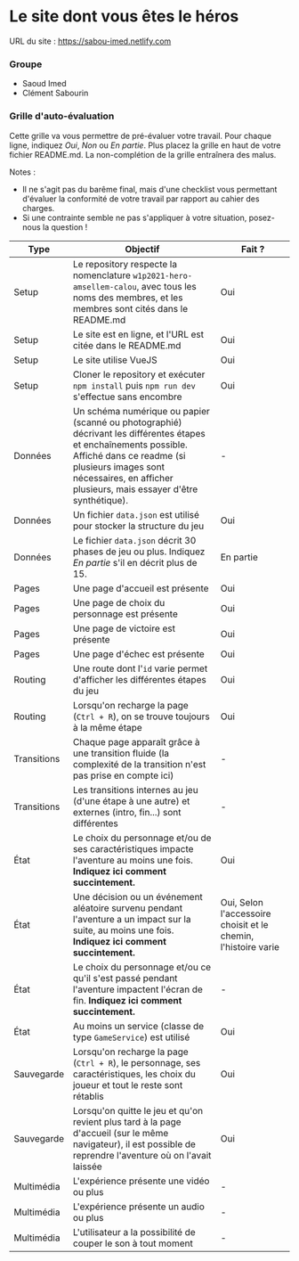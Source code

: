 # Le site dont vous êtes le héros

URL du site : https://sabou-imed.netlify.com

### Groupe

- Saoud Imed
- Clément Sabourin

### Grille d'auto-évaluation

Cette grille va vous permettre de pré-évaluer votre travail. Pour chaque ligne, indiquez *Oui*, *Non* ou *En partie*. Plus placez la grille en haut de votre fichier README.md. La non-complétion de la grille entraînera des malus.

Notes :
- Il ne s'agit pas du barême final, mais d'une checklist vous permettant d'évaluer la conformité de votre travail par rapport au cahier des charges.
- Si une contrainte semble ne pas s'appliquer à votre situation, posez-nous la question !

| Type  | Objectif | Fait ? | 
| ----- | -------- | ------ |
| Setup | Le repository respecte la nomenclature `w1p2021-hero-amsellem-calou`, avec tous les noms des membres, et les membres sont cités dans le README.md | Oui |
| Setup | Le site est en ligne, et l'URL est citée dans le README.md | Oui |
| Setup | Le site utilise VueJS | Oui |
| Setup | Cloner le repository et exécuter `npm install` puis `npm run dev` s'effectue sans encombre | Oui |
| Données | Un schéma numérique ou papier (scanné ou photographié) décrivant les différentes étapes et enchaînements possible. Affiché dans ce readme (si plusieurs images sont nécessaires, en afficher plusieurs, mais essayer d'être synthétique). | - |
| Données | Un fichier `data.json` est utilisé pour stocker la structure du jeu | Oui |
| Données | Le fichier `data.json` décrit 30 phases de jeu ou plus. Indiquez *En partie* s'il en décrit plus de 15. | En partie |
| Pages | Une page d'accueil est présente | Oui |
| Pages | Une page de choix du personnage est présente | Oui |
| Pages | Une page de victoire est présente | Oui |
| Pages | Une page d'échec est présente | Oui |
| Routing | Une route dont l'`id` varie permet d'afficher les différentes étapes du jeu | Oui |
| Routing | Lorsqu'on recharge la page (`Ctrl + R`), on se trouve toujours à la même étape | Oui |
| Transitions | Chaque page apparaît grâce à une transition fluide (la complexité de la transition n'est pas prise en compte ici) | - |
| Transitions | Les transitions internes au jeu (d'une étape à une autre) et externes (intro, fin...) sont différentes | - |
| État | Le choix du personnage et/ou de ses caractéristiques impacte l'aventure au moins une fois. **Indiquez ici comment succintement.** | Oui |
| État | Une décision ou un événement aléatoire survenu pendant l'aventure a un impact sur la suite, au moins une fois. **Indiquez ici comment succintement.** | Oui, Selon l'accessoire choisit et le chemin, l'histoire varie |
| État | Le choix du personnage et/ou ce qu'il s'est passé pendant l'aventure impactent l'écran de fin. **Indiquez ici comment succintement.** | - |
| État | Au moins un service (classe de type `GameService`) est utilisé | Oui |
| Sauvegarde | Lorsqu'on recharge la page (`Ctrl + R`), le personnage, ses caractéristiques, les choix du joueur et tout le reste sont rétablis | Oui |
| Sauvegarde | Lorsqu'on quitte le jeu et qu'on revient plus tard à la page d'accueil (sur le même navigateur), il est possible de reprendre l'aventure où on l'avait laissée | Oui |
| Multimédia | L'expérience présente une vidéo ou plus | - |
| Multimédia | L'expérience présente un audio ou plus | - |
| Multimédia | L'utilisateur a la possibilité de couper le son à tout moment | - |

